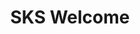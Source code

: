 ---
title: "SKS Welcome"
description: "Welcome to the SKS Starter Learning Path"
themeColor: "#3C494F"
cardImage: "/images/learning-path/kubernetes-icon.svg"
weight: 1
---